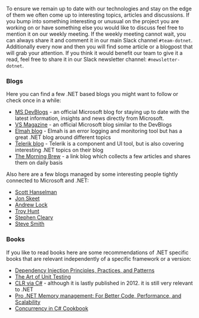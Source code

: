 To ensure we remain up to date with our technologies and stay on the edge of them we often come up to interesting topics, articles and discussions. If you bump into something interesting or unusual on the project you are working on or have something else you would like to discuss feel free to mention it on our weekly meeting. If the weekly meeting cannot wait, you can always share it and comment it in our main Slack channel `#team-dotnet`.
Additionally every now and then you will find some article or a blogpost that will grab your attention. If you think it would benefit our team to give it a read, feel free to share it in our Slack newsletter channel: `#newsletter-dotnet`. 
### Blogs
Here you can find a few .NET based blogs you might want to follow or check once in a while: 
 - [MS DevBlogs](https://devblogs.microsoft.com/) - an official Microsoft blog for staying up to date with the latest information, insights and news directly from Microsoft. 
 - [VS Magazine](https://visualstudiomagazine.com/Home.aspx) - an official Microsoft blog similar to the DevBlogs 
 - [Elmah blog](https://blog.elmah.io/) - Elmah is an error logging and monitoring tool but has a great .NET blog around different topics 
 - [Telerik blog](https://www.telerik.com/blogs) - Telerik is a component and UI tool, but is also covering interesting .NET topics on their blog
 - [The Morning Brew](https://blog.cwa.me.uk/) - a link blog which collects a few articles and shares them on daily basis

Also here are a few blogs managed by some interesting people tightly connected to Microsoft and .NET: 

 - [Scott Hanselman](https://www.hanselman.com/blog/)
 - [Jon Skeet](https://codeblog.jonskeet.uk/)
 - [Andrew Lock](https://andrewlock.net/)
 - [Troy Hunt](https://www.troyhunt.com/)
 - [Stephen Cleary](https://blog.stephencleary.com/)
 - [Steve Smith](https://ardalis.com/blog)

### Books
If you like to read books here are some recommendations of .NET specific books that are relevant independently of a specific framework or a version:

 - [Dependency Injection Principles, Practices, and Patterns](https://www.manning.com/books/dependency-injection-principles-practices-patterns)
 - [The Art of Unit Testing](https://www.manning.com/books/the-art-of-unit-testing-second-edition)
 - [CLR via C#](https://www.oreilly.com/library/view/clr-via-c/9780735668737/) - although it is lastly published in 2012. it is still very relevant to .NET
 - [Pro .NET Memory management: For Better Code, Performance, and Scalability](https://www.oreilly.com/library/view/pro-net-memory/9781484240274/)
 - [Concurrency in C# Cookbook](https://www.oreilly.com/library/view/concurrency-in-c/9781492054498/)